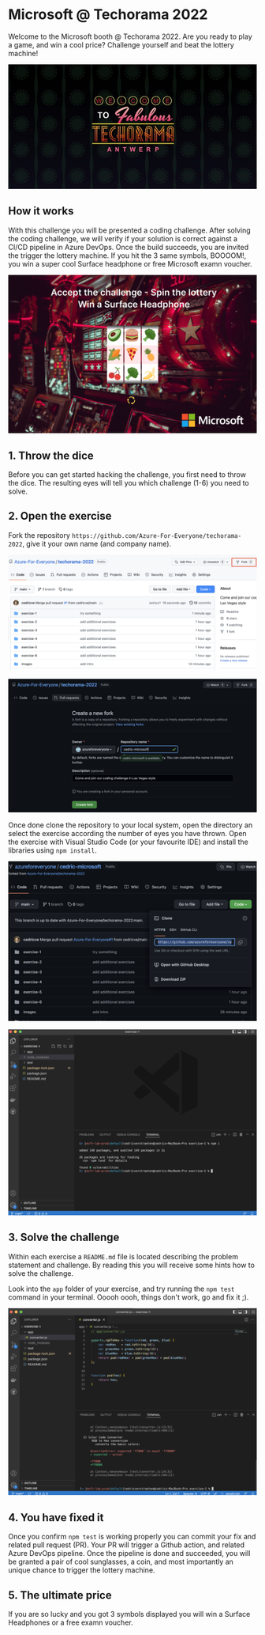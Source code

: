 # Microsoft @ Techorama 2022

Welcome to the Microsoft booth @ Techorama 2022. Are you ready to play a game, and win a cool price? Challenge yourself and beat the lottery machine!

![Techorama 2022](./images/techorama.jpg)

## How it works

With this challenge you will be presented a coding challenge. After solving the coding challenge, we will verify if your solution is correct against a CI/CD pipeline in Azure DevOps. Once the build succeeds, you are invited the trigger the lottery machine. If you hit the 3 same symbols, BOOOOM!, you win a super cool Surface headphone or free Microsoft examn voucher.

![Lottery game](./images/lottery.png)

## 1. Throw the dice

Before you can get started hacking the challenge, you first need to throw the dice. The resulting eyes will tell you which challenge (1-6) you need to solve.

## 2. Open the exercise

Fork the repository `https://github.com/Azure-For-Everyone/techorama-2022`, give it your own name (and company name).

![Fork](./images/fork.png)

![Forking into repo](./images/fork2.png)

Once done clone the repository to your local system, open the directory an select the exercise according the number of eyes you have thrown. Open the exercise with Visual Studio Code (or your favourite IDE) and install the libraries using `npm install`.

![Clone](./images/clone.png)

![Npm install](./images/npm-install.png)

## 3. Solve the challenge

Within each exercise a `README.md` file is located describing the problem statement and challenge. By reading this you will receive some hints how to solve the challenge.

Look into the `app` folder of your exercise, and try running the `npm test` command in your terminal. Ooooh oooh, things don't work, go and fix it ;).

![Npm test](./images/npm-test.png)

## 4. You have fixed it

Once you confirm `npm test` is working properly you can commit your fix and related pull request (PR). Your PR will trigger a Github action, and related Azure DevOps pipeline. Once the pipeline is done and succeeded, you will be granted a pair of cool sunglasses, a coin, and most importantly an unique chance to trigger the lottery machine.

## 5. The ultimate price

If you are so lucky and you got 3 symbols displayed you will win a Surface Headphones or a free examn voucher.

